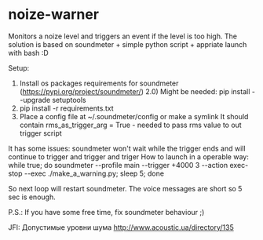 # noize-warner
Monitors a noize level and triggers an event if the level is too high.
The solution is based on soundmeter + simple python script + appriate launch with bash :D

Setup:
1) Install os packages requirements for soundmeter (https://pypi.org/project/soundmeter/)
2.0) Might be needed: pip install --upgrade setuptools 
3) pip install -r requirements.txt
4) Place a config file at ~/.soundmeter/config or make a symlink
It should contain rms_as_trigger_arg = True - needed to pass rms value to out trigger script

It has some issues: soundmeter won't wait while the trigger ends and will continue to trigger and trigger and triger
How to launch in a operable way: 
while true; do soundmeter --profile main --trigger +4000 3 --action  exec-stop --exec ./make_a_warning.py; sleep 5; done

So next loop will restart soundmeter. The voice messages are short so 5 sec is enough.

P.S.: If you have some free time, fix soundmeter behaviour ;)

JFI: 
Допустимые уровни шума http://www.acoustic.ua/directory/135

